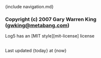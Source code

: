 <div id="footer">
{include navigation.md}

### Copyright (c) 2007 Gary Warren King (gwking@metabang.com) 

Log5 has an [MIT style][mit-license] license

<br>
<div id="timestamp">Last updated {today} at {now}</div>
</div>